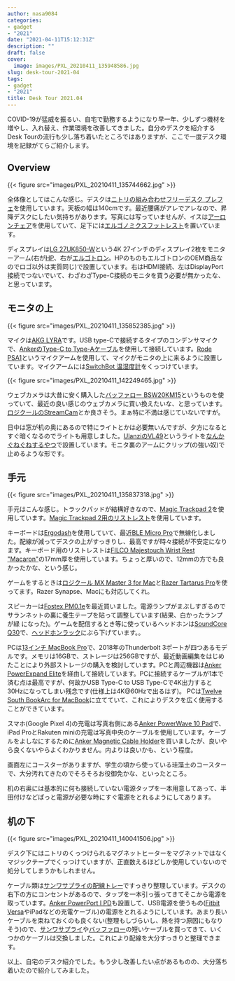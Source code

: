 ```yaml
---
author: nasa9084
categories:
- gadget
- "2021"
date: "2021-04-11T15:12:31Z"
description: ""
draft: false
cover:
  image: images/PXL_20210411_135948586.jpg
slug: desk-tour-2021-04
tags:
- gadget
- "2021"
title: Desk Tour 2021.04
---
```



COVID-19が猛威を振るい、自宅で勤務するようになり早一年、少しずつ機材を増やし、入れ替え、作業環境を改善してきました。自分のデスクを紹介するDesk Tourの流行も少し落ち着いたところではありますが、ここで一度デスク環境を記録がてらご紹介します。

## Overview

{{< figure src="images/PXL_20210411_135744662.jpg" >}}

全体像としてはこんな感じ。デスクは[ニトリの組み合わせフリーデスク プレフェ](https://www.nitori-net.jp/ec/feature/combineablefreedeskprefee/)を使用しています。天板の幅は140cmです。最近腰痛がアレでアレなので、昇降デスクにしたい気持ちがあります。写真には写っていませんが、イスは[アーロンチェア](https://www.hermanmiller.com/ja_jp/products/seating/office-chairs/aeron-chairs/product-details/)を使用していて、足下には[エルゴノミクスフットレスト](https://amzn.to/3t8DcRb)を置いています。

ディスプレイは[LG 27UK850-W](https://amzn.to/3dX3X4m)という4K 27インチのディスプレイ2枚をモニターアーム(右が[HP](https://amzn.to/3d5IV4C)、右が[エルゴトロン](https://amzn.to/3dX46Vs)。HPのものもエルゴトロンのOEM商品なのでロゴ以外は実質同じ)で設置しています。右はHDMI接続、左はDisplayPort接続でつないでいて、わざわざType-C接続のモニタを買う必要が無かったな、と思っています。

## モニタの上

{{< figure src="images/PXL_20210411_135852385.jpg" >}}

マイクは[AKG LYRA](https://amzn.to/3wNL7VZ)です。USB type-Cで接続するタイプのコンデンサマイクで、[AnkerのType-C to Type-Aケーブル](https://amzn.to/3dRjiUl)を使用して接続しています。[Rode PSA1](https://amzn.to/3uEoLEE)というマイクアームを使用して、マイクがモニタの上に来るように設置しています。マイクアームには[SwitchBot 温湿度計](https://amzn.to/326Qh1w)をくっつけています。

{{< figure src="images/PXL_20210411_142249465.jpg" >}}

ウェブカメラは大昔に安く購入した[バッファロー BSW20KM15](https://www.buffalo.jp/product/detail/bsw20km15bk.html)というものを使っていて、最近の良い感じのウェブカメラに買い換えたいな、と思っています。[ロジクールのStreamCam](https://amzn.to/2QjIPNW)とか良さそう。まぁ特に不満は感じていないですが。

日中は窓が机の奥にあるので特にライトとかは必要無いんですが、夕方になるとすぐ暗くなるのでライトも用意しました。[UlanziのVL49](https://amzn.to/2PSGIAF)というライトを[なんかぐねぐねするやつ](https://amzn.to/3dO1b1u)で設置しています。モニタ裏のアームにクリップ(の強い奴)で止めるような形です。

## 手元

{{< figure src="images/PXL_20210411_135837318.jpg" >}}

手元はこんな感じ。トラックパッドが結構好きなので、[Magic Trackpad 2](https://www.apple.com/jp/shop/product/MJ2R2J/A/magic-trackpad-2-%E3%82%B7%E3%83%AB%E3%83%90%E3%83%BC)を使用しています。[Magic Trackpad 2用のリストレスト](https://amzn.to/3wLS4qC)を使用しています。

キーボードは[Ergodash](https://shop.yushakobo.jp/products/ergodash)を使用していて、最近[BLE Micro Pro](https://shop.yushakobo.jp/products/ble-micro-pro)で無線化しました。配線が減ってデスクの上がすっきりし、最高ですが時々接続が不安定になります。キーボード用のリストレストは[FILCO Majestouch Wrist Rest "Macaron"](https://www.diatec.co.jp/shop/Macaron/)の17mm厚を使用しています。ちょっと厚いので、12mmの方でも良かったかな、という感じ。

ゲームをするときは[ロジクール MX Master 3 for Mac](https://amzn.to/3mD63dH)と[Razer Tartarus Pro](https://amzn.to/3a1XMes)を使ってます。Razer Synapse、Macにも対応してくれ。

スピーカーは[Fostex PM0.1e](https://amzn.to/3mEVc3e)を最近買いました。電源ランプがまぶしすぎるのでサランネットの裏に養生テープを貼って調整しています(結果、白かったランプが緑
になった)。ゲームを配信するとき等に使っているヘッドホンは[SoundCore Q30](https://amzn.to/3t8fuEE)で、[ヘッドホンラック](https://amzn.to/3mEPuhr)にぶら下げています。。

PCは[13インチ MacBook Pro](https://www.apple.com/jp/macbook-pro-13/)で、2018年のThunderbolt 3ポートが四つあるモデルです。メモリは16GBで、ストレージは256GBですが、最近動画編集をはじめたことにより外部ストレージの購入を検討しています。PCと周辺機器は[Anker PowerExpand Elite](https://amzn.to/3uKkHma)を経由して接続しています。PCに接続するケーブルが1本で済む点は最高ですが、何故かUSB Type-C to USB Type-Cで4K出力すると30Hzになってしまい残念です(仕様上は4K@60Hzで出るはず)。
PCは[Twelve South BookArc for MacBook](https://amzn.to/3uDgUav)に立てていて、これによりデスクを広く使用することができています。

スマホ(Google Pixel 4)の充電は写真右側にある[Anker PowerWave 10 Pad](https://amzn.to/2PV0XgX)で、iPad ProとRakuten miniの充電は写真中央のケーブルを使用しています。ケーブルをよしなにするために[Anker Magnetic Cable Holder](https://amzn.to/3mzTIXS)を買いましたが、良いやら良くないやらよくわかりません。内よりは良いかも、という程度。

画面左にコースターがありますが、学生の頃から使っている珪藻土のコースターで、大分汚れてきたのでそろそろお役御免かな、といったところ。

机の右奥には基本的に何も接続していない電源タップを一本用意してあって、半田付けなどぱっと電源が必要な時にすぐ電源をとれるようにしてあります。

## 机の下

{{< figure src="images/PXL_20210411_140041506.jpg" >}}

デスク下にはニトリのくっつけられるマグネットヒーターをマグネットではなくマジックテープでくっつけていますが、正直数えるほどしか使用していないので処分してしまうかもしれません。

ケーブル類は[サンワサプライの配線トレー](https://amzn.to/2OCDalm)ですっきり整理しています。デスクの右下の方にコンセントがあるので、タップを一本引っ張ってきてそこから電源を取っています。[Anker PowerPort I PD](https://amzn.to/3mCELUK)も設置して、USB電源を使うもの([Fitbit Versa](https://amzn.to/2QcnRAk)やiPadなどの充電ケーブル)の電源をとれるようにしています。あまり長いケーブルを束ねておくのも良くない(整理もしづらいし、熱を持つ原因にもなりそう)ので、[サンワサプライ](https://amzn.to/3d5Egj5)や[バッファロー](https://amzn.to/3dag6Uo)の短いケーブルを買ってきて、いくつかのケーブルは交換しました。これにより配線を大分すっきりと整理できます。

以上、自宅のデスク紹介でした。もう少し改善したい点があるものの、大分落ち着いたので紹介してみました。



